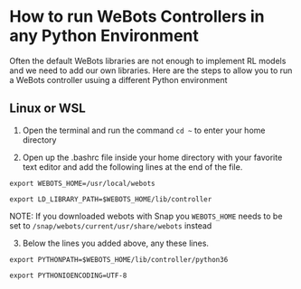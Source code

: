 # How to run WeBots Controllers in any Python Environment
Often the default WeBots libraries are not enough to implement RL models and we
need to add our own libraries. Here are the steps to allow you to run a WeBots
controller usuing a different Python environment

## Linux or WSL

1. Open the terminal and run the command `cd ~` to enter your home directory

2. Open up the .bashrc file inside your home directory with your favorite text editor and add the following lines at the end of the file.

  `export WEBOTS_HOME=/usr/local/webots`
     
  `export LD_LIBRARY_PATH=$WEBOTS_HOME/lib/controller`

  NOTE: If you downloaded webots with Snap you `WEBOTS_HOME` needs to be set to `/snap/webots/current/usr/share/webots` instead

3. Below the lines you added above, any these lines. 
  
  `export PYTHONPATH=$WEBOTS_HOME/lib/controller/python36`

  `export PYTHONIOENCODING=UTF-8`
